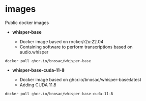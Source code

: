 # images

Public docker images

- **whisper-base**

   - Docker image based on rocker/r2u:22.04
   - Containing software to perform transcriptions based on audio.whisper

```
docker pull ghcr.io/bnosac/whisper-base
```

- **whisper-base-cuda-11-8**

   - Docker image based on ghcr.io/bnosac/whisper-base:latest
   - Adding CUDA 11.8

```
docker pull ghcr.io/bnosac/whisper-base-cuda-11-8
```